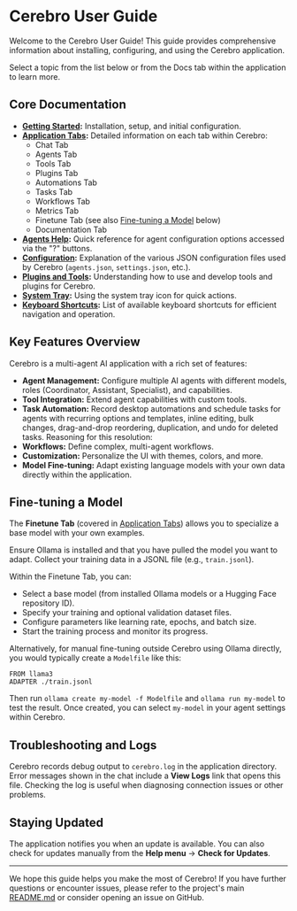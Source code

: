 # Cerebro User Guide

Welcome to the Cerebro User Guide! This guide provides comprehensive information about installing, configuring, and using the Cerebro application.

Select a topic from the list below or from the Docs tab within the application to learn more.

## Core Documentation

- **[Getting Started](getting_started.md):** Installation, setup, and initial configuration.
- **[Application Tabs](app_tabs.md):** Detailed information on each tab within Cerebro:
    - Chat Tab
    - Agents Tab
    - Tools Tab
    - Plugins Tab
    - Automations Tab
    - Tasks Tab
    - Workflows Tab
    - Metrics Tab
    - Finetune Tab (see also [Fine-tuning a Model](#fine-tuning-a-model) below)
    - Documentation Tab
- **[Agents Help](agents_help.md):** Quick reference for agent configuration options accessed via the "?" buttons.
- **[Configuration](configuration.md):** Explanation of the various JSON configuration files used by Cerebro (`agents.json`, `settings.json`, etc.).
- **[Plugins and Tools](plugins.md):** Understanding how to use and develop tools and plugins for Cerebro.
- **[System Tray](system_tray.md):** Using the system tray icon for quick actions.
- **[Keyboard Shortcuts](keyboard_shortcuts.md):** List of available keyboard shortcuts for efficient navigation and operation.

## Key Features Overview

Cerebro is a multi-agent AI application with a rich set of features:

- **Agent Management:** Configure multiple AI agents with different models, roles (Coordinator, Assistant, Specialist), and capabilities.
- **Tool Integration:** Extend agent capabilities with custom tools.
- **Task Automation:** Record desktop automations and schedule tasks for agents with recurring options and templates, inline editing, bulk changes, drag-and-drop reordering, duplication, and undo for deleted tasks.
Reasoning for this resolution:
- **Workflows:** Define complex, multi-agent workflows.
- **Customization:** Personalize the UI with themes, colors, and more.
- **Model Fine-tuning:** Adapt existing language models with your own data directly within the application.

## Fine-tuning a Model

The **Finetune Tab** (covered in [Application Tabs](app_tabs.md#finetune-tab)) allows you to specialize a base model with your own examples.

Ensure Ollama is installed and that you have pulled the model you want to adapt. Collect your training data in a JSONL file (e.g., `train.jsonl`).

Within the Finetune Tab, you can:
- Select a base model (from installed Ollama models or a Hugging Face repository ID).
- Specify your training and optional validation dataset files.
- Configure parameters like learning rate, epochs, and batch size.
- Start the training process and monitor its progress.

Alternatively, for manual fine-tuning outside Cerebro using Ollama directly, you would typically create a `Modelfile` like this:

```Modelfile
FROM llama3
ADAPTER ./train.jsonl
```


Then run `ollama create my-model -f Modelfile` and `ollama run my-model` to test the result. Once created, you can select `my-model` in your agent settings within Cerebro.

## Troubleshooting and Logs

Cerebro records debug output to `cerebro.log` in the application directory. Error messages shown in the chat include a **View Logs** link that opens this file. Checking the log is useful when diagnosing connection issues or other problems.

## Staying Updated

The application notifies you when an update is available. You can also check for updates manually from the **Help menu** -> **Check for Updates**.

---

We hope this guide helps you make the most of Cerebro! If you have further questions or encounter issues, please refer to the project's main [README.md](https://github.com/dantemarone/cerebro/blob/main/README.md) or consider opening an issue on GitHub.
